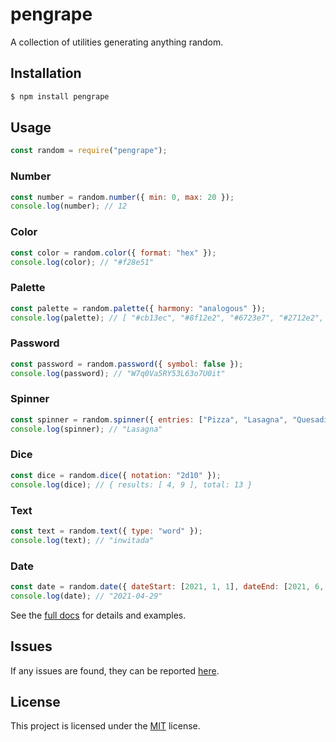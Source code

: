 # pengrape

A collection of utilities generating anything random.

## Installation

```bash
$ npm install pengrape
```

## Usage

```javascript
const random = require("pengrape");
```

### Number

```javascript
const number = random.number({ min: 0, max: 20 });
console.log(number); // 12
```

### Color

```javascript
const color = random.color({ format: "hex" });
console.log(color); // "#f28e51"
```

### Palette

```javascript
const palette = random.palette({ harmony: "analogous" });
console.log(palette); // [ "#cb13ec", "#8f12e2", "#6723e7", "#2712e2", "#1334ec" ]
```

### Password

```javascript
const password = random.password({ symbol: false });
console.log(password); // "W7q0Va5RY53L63o7U0it"
```

### Spinner

```javascript
const spinner = random.spinner({ entries: ["Pizza", "Lasagna", "Quesadilla"] });
console.log(spinner); // "Lasagna"
```

### Dice

```javascript
const dice = random.dice({ notation: "2d10" });
console.log(dice); // { results: [ 4, 9 ], total: 13 }
```

### Text

```javascript
const text = random.text({ type: "word" });
console.log(text); // "inwitada"
```

### Date

```javascript
const date = random.date({ dateStart: [2021, 1, 1], dateEnd: [2021, 6, 17] });
console.log(date); // "2021-04-29"
```

See the [full docs](https://pengrape.herokuapp.com/docs) for details and examples.

## Issues

If any issues are found, they can be reported [here](https://github.com/hasan-alper/pengrape-package/issues).

## License

This project is licensed under the [MIT](LICENSE) license.
